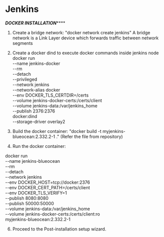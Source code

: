 # Jenkins

*****DOCKER INSTALLATION*********

1. Create a bridge network: "docker network create jenkins"
   A bridge network is a Link Layer device which forwards traffic between network segments

2. Create a docker dind to execute docker commands inside jenkins node
   docker run \
  --name jenkins-docker \
  --rm \
  --detach \
  --privileged \
  --network jenkins \
  --network-alias docker \
  --env DOCKER_TLS_CERTDIR=/certs \
  --volume jenkins-docker-certs:/certs/client \
  --volume jenkins-data:/var/jenkins_home \
  --publish 2376:2376 \
  docker:dind \
  --storage-driver overlay2

3. Build the docker container: "docker build -t myjenkins-blueocean:2.332.2-1 ." (Refer the file from repository)

5. Run the docker container:

docker run \
  --name jenkins-blueocean \
  --rm \
  --detach \
  --network jenkins \
  --env DOCKER_HOST=tcp://docker:2376 \
  --env DOCKER_CERT_PATH=/certs/client \
  --env DOCKER_TLS_VERIFY=1 \
  --publish 8080:8080 \
  --publish 50000:50000 \
  --volume jenkins-data:/var/jenkins_home \
  --volume jenkins-docker-certs:/certs/client:ro \
  myjenkins-blueocean:2.332.2-1

6. Proceed to the Post-installation setup wizard.
